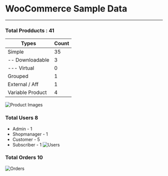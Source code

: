 # WooCommerce Sample Data

---

### Total Prodducts : 41
| Types | Count |
---- | ----|
| Simple | 35 |
| -- Downloadable | 3 |
| --- Virtual | 0 |
| Grouped | 1 |
| External / Aff | 1 |
| Variable Product | 4 |

![Product Images](https://vsp.ams3.cdn.digitaloceanspaces.com/sshots/i/2019/May/18/1558147424-191.jpg)

### Total Users 8
* Admin - 1
* Shopmanager - 1
* Customer - 5
* Subscriber - 1
![Users](https://vsp.ams3.cdn.digitaloceanspaces.com/sshots/i/2019/May/18/1558147488-118.jpg)

### Total Orders 10
![Orders](https://vsp.ams3.cdn.digitaloceanspaces.com/sshots/i/2019/May/18/1558147518-193.jpg)

